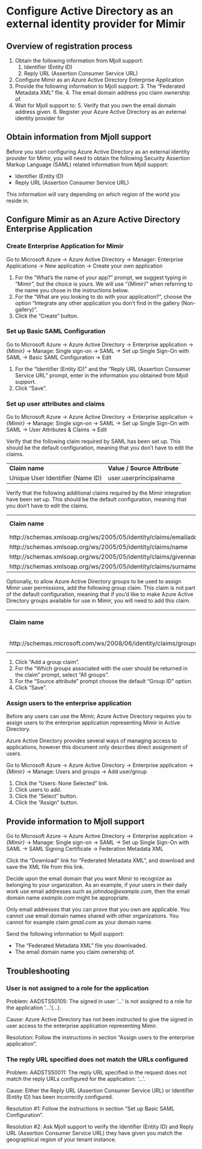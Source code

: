# Configure Active Directory as an external identity provider for Mimir

## Overview of registration process

1. Obtain the following information from Mjoll support:
    1. Identifier (Entity ID)
    2. Reply URL (Assertion Consumer Service URL)
2. Configure Mimir as an Azure Active Directory Enterprise Application
3. Provide the following information to Mjoll support:
    3. The “Federated Metadata XML” file.
    4. The email domain address you claim ownership of.
4. Wait for Mjoll support to:
    5. Verify that you own the email domain address given.
    6. Register your Azure Active Directory as an external identity provider for 

## Obtain information from Mjoll support

Before you start configuring Azure Active Directory as an external identity provider for Mimir, you will need to obtain the following Security Assertion Markup Language (SAML) related information from Mjoll support:

* Identifier (Entity ID)
* Reply URL (Assertion Consumer Service URL)

This information will vary depending on which region of the world you reside in.

## Configure Mimir as an Azure Active Directory Enterprise Application

### Create Enterprise Application for Mimir

Go to Microsoft Azure → Azure Active Directory → Manager: Enterprise Applications → New application → Create your own application

1. For the “What’s the name of your app?” prompt, we suggest typing in “Mimir”, but the choice is yours. We will use “_{Mimir}_” when referring to the name you chose in the instructions below.
2. For the “What are you looking to do with your application?”, choose the option “Integrate any other application you don’t find in the gallery (Non-gallery)”.
3. Click the “Create” button.

### Set up Basic SAML Configuration

Go to Microsoft Azure → Azure Active Directory → Enterprise application → _{Mimir}_ → Manage: Single sign-on → SAML → Set up Single Sign-On with SAML → Basic SAML Configuration → Edit

1. For the “Identifier (Entity ID)” and the “Reply URL (Assertion Consumer Service URL” prompt, enter in the information you obtained from Mjoll support.
2. Click “Save”.

### Set up user attributes and claims

Go to Microsoft Azure → Azure Active Directory → Enterprise application → _{Mimir}_ → Manage: Single sign-on → SAML → Set up Single Sign-On with SAML → User Attributes & Claims → Edit

Verify that the following claim required by SAML has been set up. This should be the default configuration, meaning that you don’t have to edit the claims.

<table>
  <tr>
   <td><strong>Claim name</strong>
   </td>
   <td><strong>Value / Source Attribute</strong>
   </td>
  </tr>
  <tr>
   <td>Unique User Identifier (Name ID)
   </td>
   <td>user.userprincipalname
   </td>
  </tr>
</table>

Verify that the following additional claims required by the Mimir integration have been set up.  This should be the default configuration, meaning that you don’t have to edit the claims.

<table>
  <tr>
   <td><strong>Claim name</strong>
   </td>
   <td><strong>Value / Source Attribute</strong>
   </td>
  </tr>
  <tr>
   <td>http://schemas.xmlsoap.org/ws/2005/05/identity/claims/emailaddress
   </td>
   <td>user.mail
   </td>
  </tr>
  <tr>
   <td>http://schemas.xmlsoap.org/ws/2005/05/identity/claims/name
   </td>
   <td>user.userprincipalname
   </td>
  </tr>
  <tr>
   <td>http://schemas.xmlsoap.org/ws/2005/05/identity/claims/givenname
   </td>
   <td>user.givenname
   </td>
  </tr>
  <tr>
   <td>http://schemas.xmlsoap.org/ws/2005/05/identity/claims/surname
   </td>
   <td>user.surname
   </td>
  </tr>
</table>

Optionally, to allow Azure Active Directory groups to be used to assign Mimir user permissions, add the following group claim. This claim is not part of the default configuration, meaning that if you’d like to make Azure Active Directory groups available for use in Mimir, you will need to add this claim.

<table>
  <tr>
   <td><strong>Claim name</strong>
   </td>
   <td><strong>Value / Source Attribute</strong>
   </td>
  </tr>
  <tr>
   <td>http://schemas.microsoft.com/ws/2008/06/identity/claims/groups
   </td>
   <td>user.groups [All]
   </td>
  </tr>
</table>

1. Click “Add a group claim”.
2. For the “Which groups associated with the user should be returned in the claim” prompt, select “All groups”.
3. For the “Source attribute” prompt choose the default “Group ID” option.
4. Click “Save”.

### Assign users to the enterprise application

Before any users can use the Mimir, Azure Active Directory requires you to assign users to the enterprise application representing Mimir in Active Directory.

Azure Active Directory provides several ways of managing access to applications, however this document only describes direct assignment of users.

Go to Microsoft Azure → Azure Active Directory → Enterprise application → _{Mimir}_ → Manage: Users and groups → Add user/group

1. Click the “Users: None Selected” link.
2. Click users to add.
3. Click the “Select” button.
4. Click the “Assign” button.

## Provide information to Mjoll support

Go to Microsoft Azure → Azure Active Directory → Enterprise application → _{Mimir}_ → Manage: Single sign-on → SAML → Set up Single Sign-On with SAML → SAML Signing Certificate → Federation Metadata XML

Click the “Download” link for “Federated Metadata XML”, and download and save the XML file from this link.

Decide upon the email domain that you want Mimir to recognize as belonging to your organization. As an example, if your users in their daily work use email addresses such as _johndoe@example.com_, then the email domain name _example.com_ might be appropriate.

Only email addresses that you can prove that you own are applicable. You cannot use email domain names shared with other organizations. You cannot for example claim _gmail.com_ as your domain name.

Send the following information to Mjoll support:

* The “Federated Metadata XML” file you downloaded.
* The email domain name you claim ownership of.

## Troubleshooting

### User is not assigned to a role for the application

Problem: AADSTS50105: The signed in user '...' is not assigned to a role for the application '...'(...).

Cause: Azure Active Directory has not been instructed to give the signed in user access to the enterprise application representing Mimir.

Resolution: Follow the instructions in section “Assign users to the enterprise application”.

### The reply URL specified does not match the URLs configured

Problem: AADSTS50011: The reply URL specified in the request does not match the reply URLs configured for the application: '...'.

Cause: Either the Reply URL (Assertion Consumer Service URL) or Identifier (Entity ID) has been incorrectly configured.

Resolution #1: Follow the instructions in section “Set up Basic SAML Configuration”.

Resolution #2: Ask Mjoll support to verify the Identifier (Entity ID) and Reply URL (Assertion Consumer Service URL) they have given you match the geographical region of your tenant instance.
